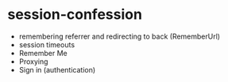 session-confession
==================

* remembering referrer and redirecting to back (RememberUrl)
* session timeouts
* Remember Me
* Proxying
* Sign in (authentication)
